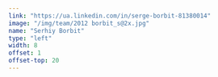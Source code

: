 ```yaml
---
link: "https://ua.linkedin.com/in/serge-borbit-81380014"
image: "/img/team/2012 borbit_s@2x.jpg"
name: "Serhiy Borbit"
type: "left"
width: 8
offset: 1
offset-top: 20
---
```

